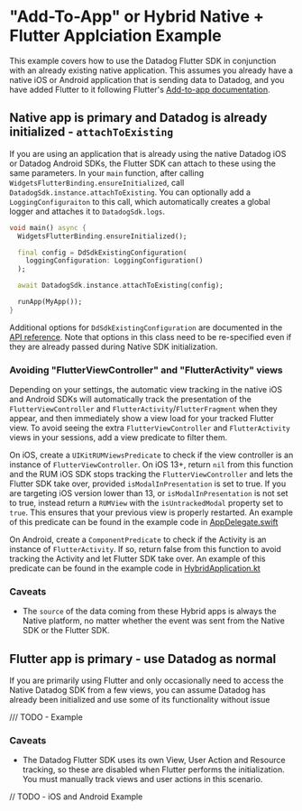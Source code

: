 # "Add-To-App" or Hybrid Native + Flutter Applciation Example

This example covers how to use the Datadog Flutter SDK in conjunction with an already existing native application. This assumes you already have a native iOS or Android application that is sending data to Datadog, and you have added Flutter to it following Flutter's [Add-to-app documentation](https://docs.flutter.dev/development/add-to-app).

## Native app is primary and Datadog is already initialized -  `attachToExisting`

If you are using an application that is already using the native Datadog iOS or Datadog Android SDKs, the Flutter SDK can attach to these using the same parameters. In your `main` function, after calling `WidgetsFlutterBinding.ensureInitialized`, call `DatadogSdk.instance.attachToExisting`. You can optionally add a `LoggingConfiguraiton` to this call, which automatically creates a global logger and attaches it to `DatadogSdk.logs`.

```dart
void main() async {
  WidgetsFlutterBinding.ensureInitialized();

  final config = DdSdkExistingConfiguration(
    loggingConfiguration: LoggingConfiguration()
  );

  await DatadogSdk.instance.attachToExisting(config);

  runApp(MyApp());
}
```

Additional options for `DdSdkExistingConfiguration` are documented in the [API reference](https://pub.dev/documentation/datadog_flutter_plugin/latest/datadog_flutter_plugin/datadog_flutter_plugin-library.html). Note that options in this class need to be re-specified even if they are already passed during Native SDK initialization.

### Avoiding "FlutterViewController" and "FlutterActivity" views

Depending on your settings, the automatic view tracking in the native iOS and Android SDKs will automatically track the presentation of the `FlutterViewController` and `FlutterActivity`/`FlutterFragment` when they appear, and then immediately show a view load for your tracked Flutter view. To avoid seeing the extra `FlutterViewController` and `FlutterActivity` views in your sessions, add a view predicate to filter them.

On iOS, create a `UIKitRUMViewsPredicate` to check if the view controller is an instance of `FlutterViewController`. On iOS 13+, return `nil` from this function and the RUM iOS SDK stops tracking the `FlutterViewController` and lets the Flutter SDK take over, provided `isModalInPresentation` is set to true. If you are targeting iOS version lower than 13, or `isModalInPresentation` is not set to true, instead return a `RUMView` with the `isUntrackedModal` property set to `true`. This ensures that your previous view is properly restarted. An example of this predicate can be found in the example code in [AppDelegate.swift](ios/iOS%20Flutter%20Hybrid%20Example/AppDelegate.swift)

On Android, create a `ComponentPredicate` to check if the Activity is an instance of `FlutterActivity`. If so, return false from this function to avoid tracking the Activity and let Flutter SDK take over.  An example of this predicate can be found in the example code in [HybridApplication.kt](android/app/src/main/java/com/datadoghq/hybrid_flutter_example/HybridApplication.kt)

### Caveats

* The `source` of the data coming from these Hybrid apps is always the Native platform, no matter whether the event was sent from the Native SDK or the Flutter SDK.

## Flutter app is primary - use Datadog as normal

If you are primarily using Flutter and only occasionally need to access the Native Datadog SDK from a few views, you can assume Datadog has already been initialized and use some of its functionality without issue

/// TODO - Example

### Caveats

* The Datadog Flutter SDK uses its own View, User Action and Resource tracking, so these are disabled when Flutter performs the initialization. You must manually track views and user actions in this scenario.

// TODO - iOS and Android Example
